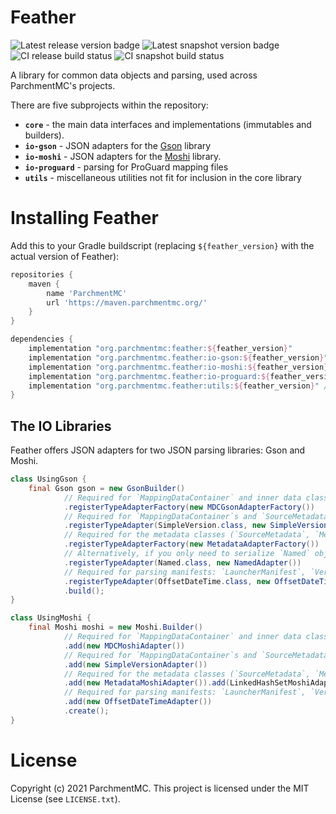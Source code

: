 Feather
=======
![Latest release version badge](https://img.shields.io/maven-metadata/v?color=forestgreen&label=release&logo=star&metadataUrl=https%3A%2F%2Fldtteam.jfrog.io%2Fartifactory%2Fparchmentmc-internal%2Forg%2Fparchmentmc%2Ffeather%2Fmaven-metadata.xml)
![Latest snapshot version badge](https://img.shields.io/maven-metadata/v?color=tomato&label=snapshot&logo=star&metadataUrl=https%3A%2F%2Fldtteam.jfrog.io%2Fartifactory%2Fparchmentmc-snapshots%2Forg%2Fparchmentmc%2Ffeather%2Fmaven-metadata.xml)
![CI release build status](https://img.shields.io/teamcity/build/s/ParchmentMC_Feather_BuildAndPublishMainBranches?label=release%20build&logo=teamcity&server=https%3A%2F%2Fbuildsystem.ldtteam.com)
![CI snapshot build status](https://img.shields.io/teamcity/build/s/ParchmentMC_Feather_BuildAndPublishSnapshotBranches?label=snapshot%20build&logo=teamcity&server=https%3A%2F%2Fbuildsystem.ldtteam.com)

A library for common data objects and parsing, used across ParchmentMC's projects.

There are five subprojects within the repository:

 - **`core`** - the main data interfaces and implementations (immutables and builders).
 - **`io-gson`** - JSON adapters for the [Gson](https://github.com/google/gson) library
 - **`io-moshi`** - JSON adapters for the [Moshi](https://github.com/square/moshi) library.
 - **`io-proguard`** - parsing for ProGuard mapping files
 - **`utils`** - miscellaneous utilities not fit for inclusion in the core library

Installing Feather
==================

Add this to your Gradle buildscript (replacing `${feather_version}` with the actual version of Feather):

```gradle
repositories {
    maven {
        name 'ParchmentMC'
        url 'https://maven.parchmentmc.org/'
    }
}

dependencies {
    implementation "org.parchmentmc:feather:${feather_version}"
    implementation "org.parchmentmc.feather:io-gson:${feather_version}" // For the Gson adapters
    implementation "org.parchmentmc.feather:io-moshi:${feather_version}" // For the Moshi adapters
    implementation "org.parchmentmc.feather:io-proguard:${feather_version}" // For the ProGuard parser
    implementation "org.parchmentmc.feather:utils:${feather_version}" // For the misc. utilities
}
```

The IO Libraries
----------------

Feather offers JSON adapters for two JSON parsing libraries: Gson and Moshi.

```java
class UsingGson {
    final Gson gson = new GsonBuilder()
            // Required for `MappingDataContainer` and inner data classes
            .registerTypeAdapterFactory(new MDCGsonAdapterFactory())
            // Required for `MappingDataContainer`s and `SourceMetadata`
            .registerTypeAdapter(SimpleVersion.class, new SimpleVersionAdapter())
            // Required for the metadata classes (`SourceMetadata`, `MethodReference`, etc.) and `Named`
            .registerTypeAdapterFactory(new MetadataAdapterFactory())
            // Alternatively, if you only need to serialize `Named` objects
            .registerTypeAdapter(Named.class, new NamedAdapter())
            // Required for parsing manifests: `LauncherManifest`, `VersionManifest`, and their inner data classes
            .registerTypeAdapter(OffsetDateTime.class, new OffsetDateTimeAdapter())
            .build();
} 

class UsingMoshi {
    final Moshi moshi = new Moshi.Builder()
            // Required for `MappingDataContainer` and inner data classes
            .add(new MDCMoshiAdapter())
            // Required for `MappingDataContainer`s and `SourceMetadata`
            .add(new SimpleVersionAdapter())
            // Required for the metadata classes (`SourceMetadata`, `MethodReference`, etc.) and `Named`
            .add(new MetadataMoshiAdapter()).add(LinkedHashSetMoshiAdapter.FACTORY)
            // Required for parsing manifests: `LauncherManifest`, `VersionManifest`, and their inner data classes
            .add(new OffsetDateTimeAdapter())
            .create();
}
```

License
=======

Copyright (c) 2021 ParchmentMC. This project is licensed under the MIT License (see `LICENSE.txt`). 